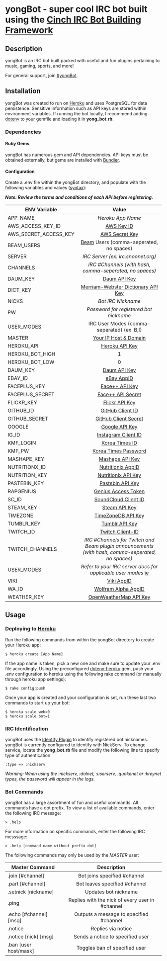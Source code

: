 yongBot - super cool IRC bot built using the [Cinch IRC Bot Building Framework](https://github.com/cinchrb/cinch)
=====================================

Description
-----------

yongBot is an IRC bot built packed with useful and fun plugins pertaining to music, gaming, sports, and more!

For general support, join [#yongBot](http://webchat.snoonet.org/yongbot).

Installation
------------

yongBot was created to run on [Heroku](https://www.heroku.com/) and uses PostgreSQL for data persistence. Sensitive information such as API keys are stored within environment variables. If running the bot locally, I recommend adding [dotenv](https://github.com/bkeepers/dotenv) to your gemfile and loading it in **yong_bot.rb**.

### Dependencies

#### Ruby Gems

yongBot has numerous gem and API dependencies. API keys must be obtained externally, but gems are installed with [Bundler](http://bundler.io/).

#### Configuration

Create a .env file within the yongBot directory, and populate with the following variables and values ([syntax](https://github.com/bkeepers/dotenv)):

**_Note: Review the terms and conditions of each API before registering._**

| ENV Variable           | Value
| -------------          |:-----:
| APP_NAME               | *Heroku App Name*
| AWS_ACCESS_KEY_ID      | [AWS Key ID](https://aws.amazon.com/)
| AWS_SECRET_ACCESS_KEY  | [AWS Secret Key](https://aws.amazon.com/)
| BEAM_USERS             | [Beam](https://beam.pro/) Users (comma-seperated, no spaces)
| SERVER                 | *IRC Server (ex. irc.snoonet.org)*
| CHANNELS               | *IRC #Channels (with hash, comma-seperated, no spaces)*
| DAUM_KEY               | [Daum API Key](https://developers.daum.net/)
| DICT_KEY               | [Merriam-Webster Dictionary API Key](https://www.dictionaryapi.com/)
| NICKS                  | *Bot IRC Nickname*
| PW                     | *Password for registered bot nickname*
| USER_MODES             | IRC User Modes (comma-seperated) (ex. B,I)
| MASTER                 | [Your IP Host & Domain](http://www.ircbeginner.com/opvinfo/masks.html)
| HEROKU_API             | [Heroku API Key](https://dashboard.heroku.com/account)
| HEROKU_BOT_HIGH        | 1
| HEROKU_BOT_LOW         | 0
| DAUM_KEY               | [Daum API Key](https://developers.daum.net/services)
| EBAY_ID                | [eBay AppID](https://go.developer.ebay.com/)
| FACEPLUS_KEY           | [Face++ API Key](https://www.faceplusplus.com/)
| FACEPLUS_SECRET        | [Face++ API Secret](https://www.faceplusplus.com/)
| FLICKR_KEY             | [Flickr API Key](https://www.flickr.com/services/api/misc.api_keys.html)
| GITHUB_ID              | [GitHub Client ID](https://github.com/settings/applications/new)
| GITHUB_SECRET          | [GitHub Client Secret](https://github.com/settings/applications/new)
| GOOGLE                 | [Google API Key](https://cloud.google.com/translate/v2/getting_started)
| IG_ID                  | [Instagram Client ID](https://instagram.com/developer/)
| KMF_LOGIN              | [Korea Times ID](https://ticket.koreatimes.com/member/login.html)
| KMF_PW                 | [Korea Times Password](https://ticket.koreatimes.com/member/login.html)
| MASHAPE_KEY            | [Mashape API Key](http://docs.mashape.com/api-keys)
| NUTRITIONX_ID          | [Nutritionix AppID](https://www.nutritionix.com/api)
| NUTRITION_KEY          | [Nutritionix API Key](https://www.nutritionix.com/api)
| PASTEBIN_KEY           | [Pastebin API Key](https://pastebin.com/api)
| RAPGENIUS              | [Genius Access Token](http://genius.com/api-clients)
| SC_ID                  | [SoundCloud Client ID](https://developers.soundcloud.com/docs/api/guide)
| STEAM_KEY              | [Steam API Key](http://steamcommunity.com/dev)
| TIMEZONE               | [TimeZoneDB API Key](http://timezonedb.com/)
| TUMBLR_KEY             | [Tumblr API Key](https://www.tumblr.com/docs/en/api/v2)
| TWITCH_ID              | [Twitch Client-ID](https://www.twitch.tv/settings/connections)
| TWITCH_CHANNELS        | *IRC #Channels for Twitch and Beam plugin announcements (with hash, comma-seperated, no spaces)*
| USER_MODES             | *Refer to your IRC server docs for applicable user modes* [ie](https://www.unrealircd.org/docs/User_modes)
| VIKI                   | [Viki AppID](http://dev.viki.com/)
| WA_ID                  | [Wolfram Alpha AppID](http://products.wolframalpha.com/api/)
| WEATHER_KEY            | [OpenWeatherMap API Key](http://openweathermap.org/appid#get)

Usage
-----

### Deploying to [Heroku](https://www.heroku.com/)

Run the following commands from within the yongBot directory to create your Heroku app:

```
$ heroku create [App Name]
```

If the app name is taken, pick a new one and make sure to update your .env file accordingly.
Using the preconfigured [dotenv-heroku](https://github.com/sideshowcoder/dotenv-heroku) gem, push your .env configuration to heroku using the following rake command (or manually through heroku app settings):

```
$ rake config:push
```

Once your app is created and your configuration is set, run these last two commands to start up your bot:

```
$ heroku scale web=0
$ heroku scale bot=1
```

### IRC Identification

yongBot uses the [Identify Plugin](https://github.com/cinchrb/cinch-identify) to identify registered bot nicknames. yongBot is currently configured to identify with NickServ. To change service, locate the **yong_bot.rb** file and modify the following line to specify type of authentication:

```
:type => :nickserv
```

*Warning: When using the :nickserv, :dalnet, :userserv, :quakenet or :kreynet types, the password will appear in the logs.*

### Bot Commands

yongBot has a large assortment of fun and useful commands. All commands have a dot prefix. To view a list of available commands, enter the following IRC message:

```
> .help
```

For more information on specific commands, enter the following IRC messsage:

```
> .help [command name without prefix dot]
```

The following commands may only be used by the *MASTER* user:

| Master Command         | Description
| --------------         |:-----------:
| .join [#channel]       | Bot joins specified #channel
| .part [#channel]       | Bot leaves specified #channel
| .setnick [nickname]    | Updates bot nickname
| .ping                  | Replies with the nick of every user in #channel
| .echo [#channel] [msg] | Outputs a message to specified #channel
| .notice                | Replies via notice
| .notice [nick] [msg]   | Sends a notice to specified user
| .ban [user host/mask]  | Toggles ban of specified user
